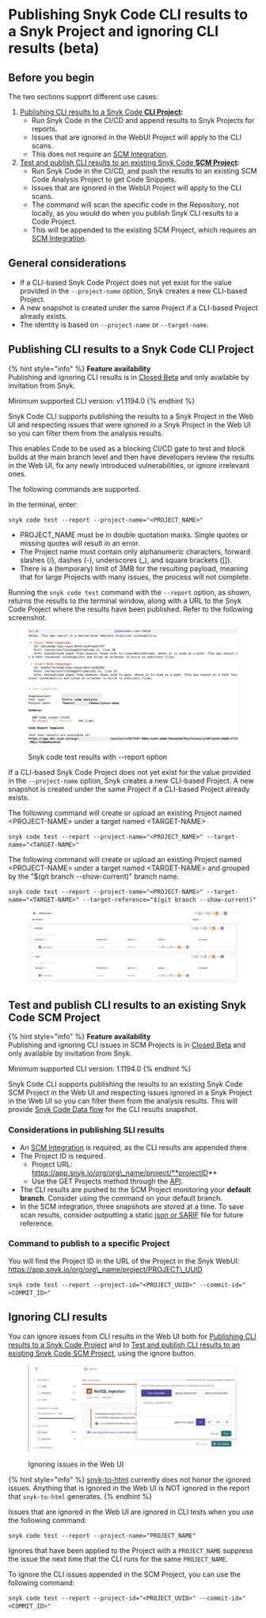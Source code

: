 # Publishing Snyk Code CLI results to a Snyk Project and ignoring CLI results (beta)

## Before you begin

The two sections support different use cases:

1. [Publishing CLI results to a Snyk Code **CLI Project**](publishing-cli-results-to-a-snyk-project-and-ignoring-cli-results.md#publishing-cli-results-to-a-snyk-code-cli-project)**:**&#x20;
   * Run Snyk Code in the CI/CD and append results to Snyk Projects for reports.&#x20;
   * Issues that are ignored in the WebUI Project will apply to the CLI scans.&#x20;
   * This does not require an [SCM Integration](../../../integrations/git-repository-scm-integrations/).&#x20;
2. [Test and publish CLI results to an existing Snyk Code **SCM Project**](publishing-cli-results-to-a-snyk-project-and-ignoring-cli-results.md#test-and-publish-cli-results-to-an-existing-snyk-code-scm-project)**:**&#x20;
   * Run Snyk Code in the CI/CD, and push the results to an existing SCM Code Analysis Project to get Code Snippets.&#x20;
   * Issues that are ignored in the WebUI Project will apply to the CLI scans.&#x20;
   * The command will scan the specific code in the Repository, not locally, as you would do when you publish Snyk CLI results to a Code Project.&#x20;
   * This will be appended to the existing SCM Project, which requires an [SCM Integration](../../../integrations/git-repository-scm-integrations/).

## General considerations

* If a CLI-based Snyk Code Project does not yet exist for the value provided in the `--project-name` option, Snyk creates a new CLI-based Project.&#x20;
* A new snapshot is created under the same Project if a CLI-based Project already exists.
* The identity is based on `--project-name` or `--target-name`.

## **Publishing CLI results to a Snyk Code CLI Project**

{% hint style="info" %}
**Feature availability**\
Publishing and ignoring CLI results is in [Closed Beta](../../../more-info/snyk-feature-release-process.md#closed-beta) and only available by invitation from Snyk.

Minimum supported CLI version: v1.1194.0
{% endhint %}

Snyk Code CLI supports publishing the results to a Snyk Project in the Web UI and respecting issues that were ignored in a Snyk Project in the Web UI so you can filter them from the analysis results.

This enables Code to be used as a blocking CI/CD gate to test and block builds at the main branch level and then have developers review the results in the Web UI, fix any newly introduced vulnerabilities, or ignore irrelevant ones.

The following commands are supported.

In the terminal, enter:

```
snyk code test --report --project-name="<PROJECT_NAME>"
```

* PROJECT\_NAME must be in double quotation marks. Single quotes or missing quotes will result in an error.
* The Project name must contain only alphanumeric characters, forward slashes (/), dashes (-), underscores (\_), and square brackets (\[]).
* There is a (temporary) limit of 3MB for the resulting payload, meaning that for large Projects with many issues, the process will not complete.

Running the `snyk code test` command with the `--report` option, as shown, returns the results to the terminal window, along with a URL to the Snyk Code Project where the results have been published. Refer to the following screenshot.

<figure><img src="../../../.gitbook/assets/image (2) (6).png" alt="Snyk code test results with --report option"><figcaption><p>Snyk code test results with --report option</p></figcaption></figure>

If a CLI-based Snyk Code Project does not yet exist for the value provided in the `--project-name` option, Snyk creates a new CLI-based Project. A new snapshot is created under the same Project if a CLI-based Project already exists.

The following command will create or upload an existing Project named \<PROJECT-NAME> under a target named \<TARGET-NAME>

```
snyk code test --report --project-name="<PROJECT_NAME>" --target-name="<TARGET-NAME>"
```

The following command will create or upload an existing Project named \<PROJECT-NAME> under a target named \<TARGET-NAME> and grouped by the "$(git branch --show-current)" branch name.

```
snyk code test --report --project-name="<PROJECT-NAME>" --target-name="<TARGET-NAME>" --target-reference="$(git branch --show-current)"
```

<figure><img src="../../../.gitbook/assets/image (4).png" alt=""><figcaption></figcaption></figure>

## **Test and publish CLI results to an existing Snyk Code SCM Project**

{% hint style="info" %}
**Feature availability**\
Publishing and ignoring CLI issues in SCM Projects is in [Closed Beta](../../../more-info/snyk-feature-release-process.md#closed-beta) and only available by invitation from Snyk.

Minimum supported CLI version: 1.1194.0
{% endhint %}

Snyk Code CLI supports publishing the results to an existing Snyk Code SCM Project in the Web UI and respecting issues ignored in a Snyk Project in the Web UI so you can filter them from the analysis results. This will provide [Snyk Code Data flow](https://docs.snyk.io/scan-application-code/snyk-code/exploring-and-working-with-the-snyk-code-results/exploring-the-vulnerability-issues-discovered-by-snyk-code/exploring-the-data-flow-and-fix-analysis-pages-of-an-issue/exploring-the-data-flow-page) for the CLI results snapshot.

### Considerations in publishing SLI results

* An [SCM Integration](../../../integrations/git-repository-scm-integrations/) is required, as the CLI results are appended there. &#x20;
* The Project ID is required.
  * Project URL: https://app.snyk.io/org/org\_name/project/**projectID**
  * Use the GET Projects method through the [API](https://apidocs.snyk.io/?version=2023-05-29#get-/orgs/-org\_id-/projects).&#x20;
* The CLI results are pushed to the SCM Project monitoring your **default branch**. Consider using the command on your default branch.
* In the SCM integration, three snapshots are stored at a time. To save scan results, consider outputting a static [json or SARIF](https://docs.snyk.io/scan-application-code/snyk-code/cli-for-snyk-code/working-with-the-snyk-code-cli-results/exporting-the-test-results-to-a-json-or-sarif-file) file for future reference.

### Command to publish to a specific Project

You will find the Project ID in the URL of the Project in the Snyk WebUI: https://app.snyk.io/org/org\_name/project/PROJECT\_UUID

```
snyk code test --report --project-id="<PROJECT_UUID>" --commit-id="<COMMIT_ID>"
```

## &#x20;**Ignoring CLI results**

You can ignore issues from CLI results in the Web UI both for [Publishing CLI results to a Snyk Code Project](publishing-cli-results-to-a-snyk-project-and-ignoring-cli-results.md#publishing-cli-results-to-a-snyk-code-cli-project) and to [Test and publish CLI results to an existing Snyk Code SCM Project](publishing-cli-results-to-a-snyk-project-and-ignoring-cli-results.md#test-and-publish-cli-results-to-an-existing-snyk-code-scm-project), using the ignore button.

<figure><img src="../../../.gitbook/assets/image (1) (7) (1).png" alt="Ignoring issues in the Web UI"><figcaption><p>Ignoring issues in the Web UI</p></figcaption></figure>

{% hint style="info" %}
&#x20;[snyk-to-html](https://github.com/snyk/snyk-to-html) currently does not honor the ignored issues. Anything that is ignored in the Web UI is NOT ignored in the report that `snyk-to-html` generates.
{% endhint %}

Issues that are ignored in the Web UI are ignored in CLI tests when you use the following command:&#x20;

```
snyk code test --report --project-name="PROJECT_NAME"
```

Ignores that have been applied to the Project with a `PROJECT_NAME` suppress the issue the next time that the CLI runs for the same `PROJECT_NAME`.

To ignore the CLI issues appended in the SCM Project, you can use the following command:

```
snyk code test --report --project-id="<PROJECT_UUID>" --commit-id="<COMMIT_ID>"

```
